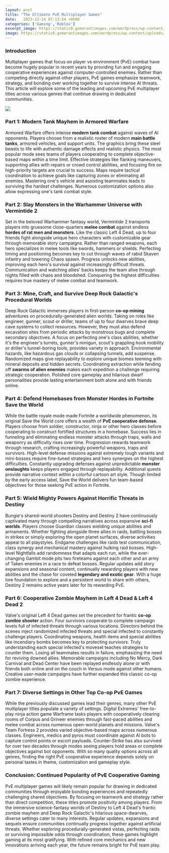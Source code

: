 ```yaml
---
layout: post
title: "The Ultimate PvE Multiplayer Games"
date:   2023-12-24 07:13:54 +0000
categories: ['Gaming','Roblox']
excerpt_image: https://static0.gamerantimages.com/wordpress/wp-content/uploads/2022/01/Great-PvE-Games---Feature.jpg
image: https://static0.gamerantimages.com/wordpress/wp-content/uploads/2022/01/Great-PvE-Games---Feature.jpg
---
```


### Introduction
Multiplayer games that focus on player vs environment (PvE) combat have become hugely popular in recent years by providing fun and engaging cooperative experiences against computer-controlled enemies. Rather than competing directly against other players, PvE games emphasize teamwork, strategy, and bonding over working together to survive intense AI threats. This article will explore some of the leading and upcoming PvE multiplayer titles across various genres that continue drawing in dedicated communities. 

![](https://static0.gamerantimages.com/wordpress/wp-content/uploads/2022/01/Great-PvE-Games---Feature.jpg)
### Part 1: Modern Tank Mayhem in Armored Warfare
Armored Warfare offers intense **modern tank combat** against waves of AI opponents. Players choose from a realistic roster of modern **main battle tanks**, armored vehicles, and support units. The graphics bring these steel beasts to life with authentic damage effects and realistic physics. 
The most popular mode sees teams of players cooperating to complete objective-based maps within a time limit. Effective strategies like flanking maneuvers, supporting allies with repairs or crowd control abilities, and focusing fire on high-priority targets are crucial to success. Maps require tactical coordination to achieve goals like capturing zones or eliminating all enemies. Mastering one's vehicle and assisting teammates leads to surviving the hardest challenges. Numerous customization options also allow expressing one's tank combat style.
### Part 2: Slay Monsters in the Warhammer Universe with Vermintide 2 
Set in the beloved Warhammer fantasy world, Vermintide 2 transports players into gruesome close-quarters **melee combat** against endless **hordes of rat men and monsters**. Like the classic Left 4 Dead, up to four friends fight alongside unique hero characters with customizable gear through memorable story campaigns. 
Rather than ranged weapons, each hero specializes in melee tools like swords, hammers or shields. Perfecting timing and positioning becomes key to cut through waves of rabid Skaven infantry and towering Chaos spawn. Progress unlocks new abilities, improving each hero's survival against increasingly difficult threats. Communication and watching allies' backs keeps the team alive through nights filled with chaos and bloodshed. Conquering the highest difficulties requires true mastery of melee combat and teamwork. 
### Part 3: Mine, Craft, and Survive Deep Rock Galactic's Procedural Worlds
Deep Rock Galactic immerses players in first-person **co-op mining** adventures on procedurally-generated alien worlds. Taking on roles like engineer, gunner, scout or driller, teams of up to four dwarves brave deep cave systems to collect resources. However, they must also defend excavation sites from periodic attacks by monstrous bugs and complete secondary objectives. 
A focus on perfecting one's class abilities, whether it's the engineer's turrets, gunner's minigun, scout's grappling hook mobility or driller's tunnel-boring tools, provides variety in approach. Environmental hazards, like hazardous gas clouds or collapsing tunnels, add suspense. Randomized maps give replayability to explore unique biomes teeming with mineral deposits and hidden secrets. Coordinating extraction while fending off **swarms of alien enemies** makes each expedition a challenge requiring strategic cooperation. Polished core gameplay and hilarious dwarf personalities provide lasting entertainment both alone and with friends online.
### Part 4: Defend Homebases from Monster Hordes in Fortnite Save the World
While the battle royale mode made Fortnite a worldwide phenomenon, its original Save the World core offers a wealth of **PvE cooperative defense**. Players choose from soldier, constructor, ninja or other hero classes before cooperating to construct fortified structures in a homebase. Success lies in funneling and eliminating endless monster attacks through traps, walls and weaponry as difficulty rises over time. 
Progression rewards teamwork through research, crafting increasingly powerful weapons, traps and survivors. High-level defense missions against extremely tough variants and mini-bosses require fine-tuned strategies and hero synergies on the highest difficulties. Constantly upgrading defenses against unpredictable **monster onslaughts** keeps players engaged through replayability. Additional quests provide narrative context within a colorful cartoon art style. Though limited by the early access label, Save the World delivers fun team-based objectives for those seeking PvE action in Fortnite.
### Part 5: Wield Mighty Powers Against Horrific Threats in Destiny
Bungie's shared-world shooters Destiny and Destiny 2 have continuously captivated many through compelling narratives across expansive **sci-fi worlds**. Players choose Guardian classes wielding unique abilities and armaments. Whether fighting alongside three allies in raids, battling bosses in strikes or simply exploring the open planet surfaces, diverse activities appeal to all playstyles. 
Endgame challenges like raids test communication, class synergy and mechanical mastery against hulking raid bosses. High-level Nightfalls add randomness that adapts each run, while the ever-changing Gambit mode pits two fireteams against each other and an army of Taken enemies in a race to defeat bosses. Regular updates add story expansions and seasonal content, continually rewarding players with new abilities and the chase for coveted **legendary and exotic gear**. With a huge lore foundation to explore and a persistent world to share with others, Destiny 2 remains active years later for its rewarding PvE.
### Part 6: Cooperative Zombie Mayhem in Left 4 Dead & Left 4 Dead 2
Valve's original Left 4 Dead games set the precedent for frantic **co-op zombie shooter** action. Four survivors cooperate to complete campaign levels full of infected threats through various locations. Directors behind the scenes inject randomized infected threats and special infected to constantly challenge players.
Coordinating weapons, health items and special abilities like incendiary bombs becomes key to protecting survivors. Truly understanding each special infected's moveset teaches strategies to counter them. Losing all teammates results in failure, emphasizing the need for reviving downed allies. Memorable campaigns including No Mercy, Dark Carnival and Dead Center have been replayed endlessly alone or with friends both online and on the couch in Versus mode against other humans. Creative user-made campaigns have further expanded this classic co-op zombie experience.
### Part 7: Diverse Settings in Other Top Co-op PvE Games
While the previously discussed games lead their genres, many other PvE multiplayer titles populate a variety of settings. Digital Extremes' free-to-play ninja action game Warframe tasks players with cooperatively clearing rooms of Corpus and Grineer enemies through fast-paced abilities and melee combat across numerous open-world planets and missions. 
Valve's Team Fortress 2 provides varied objective-based maps across numerous classes. Engineers, medics and pyros must coordinate against AI bots to capture control points or escort payloads. Counter-Strike has also survived for over two decades through modes seeing players hold areas or complete objectives against bot opponents. 
With so many quality options across all genres, finding the right PvE cooperative experience depends solely on personal tastes in theme, customization and gameplay style.
### Conclusion: Continued Popularity of PvE Cooperative Gaming 
PvE multiplayer games will likely remain popular for drawing in dedicated communities through enjoyable bonding experiences and repeatedly challenging shared objectives. By focusing on teamwork and strategy rather than direct competition, these titles promote positivity among players. 
From the immersive science-fantasy worlds of Destiny to Left 4 Dead's frantic zombie mayhem and Deep Rock Galactic's hilarious space-dwarves, diverse settings cater to many interests. Regular updates, expansions and sequels ensure communities continually progress together against artificial threats. Whether exploring procedurally-generated vistas, perfecting raids or surviving impossible odds through coordination, these games highlight gaming at its most gratifying. With refined core mechanics and new innovations arriving each year, the future remains bright for PvE team play.
